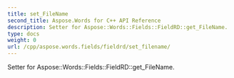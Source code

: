 ```yaml
---
title: set_FileName
second_title: Aspose.Words for C++ API Reference
description: Setter for Aspose::Words::Fields::FieldRD::get_FileName. 
type: docs
weight: 0
url: /cpp/aspose.words.fields/fieldrd/set_filename/
---
```


Setter for Aspose::Words::Fields::FieldRD::get_FileName. 

